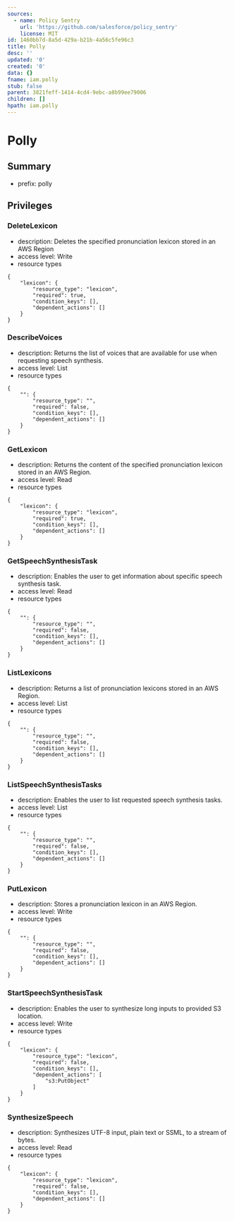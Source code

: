 ```yaml
---
sources:
  - name: Policy Sentry
    url: 'https://github.com/salesforce/policy_sentry'
    license: MIT
id: 1460bb7d-8a5d-429a-b21b-4a56c5fe96c3
title: Polly
desc: ''
updated: '0'
created: '0'
data: {}
fname: iam.polly
stub: false
parent: 3821feff-1414-4cd4-9ebc-a8b99ee79006
children: []
hpath: iam.polly
---
```

# Polly

## Summary

- prefix: polly

## Privileges

### DeleteLexicon

- description: Deletes the specified pronunciation lexicon stored in an AWS Region
- access level: Write
- resource types

```
{
    "lexicon": {
        "resource_type": "lexicon",
        "required": true,
        "condition_keys": [],
        "dependent_actions": []
    }
}
```

### DescribeVoices

- description: Returns the list of voices that are available for use when requesting speech synthesis.
- access level: List
- resource types

```
{
    "": {
        "resource_type": "",
        "required": false,
        "condition_keys": [],
        "dependent_actions": []
    }
}
```

### GetLexicon

- description: Returns the content of the specified pronunciation lexicon stored in an AWS Region.
- access level: Read
- resource types

```
{
    "lexicon": {
        "resource_type": "lexicon",
        "required": true,
        "condition_keys": [],
        "dependent_actions": []
    }
}
```

### GetSpeechSynthesisTask

- description: Enables the user to get information about specific speech synthesis task.
- access level: Read
- resource types

```
{
    "": {
        "resource_type": "",
        "required": false,
        "condition_keys": [],
        "dependent_actions": []
    }
}
```

### ListLexicons

- description: Returns a list of pronunciation lexicons stored in an AWS Region.
- access level: List
- resource types

```
{
    "": {
        "resource_type": "",
        "required": false,
        "condition_keys": [],
        "dependent_actions": []
    }
}
```

### ListSpeechSynthesisTasks

- description: Enables the user to list requested speech synthesis tasks.
- access level: List
- resource types

```
{
    "": {
        "resource_type": "",
        "required": false,
        "condition_keys": [],
        "dependent_actions": []
    }
}
```

### PutLexicon

- description: Stores a pronunciation lexicon in an AWS Region.
- access level: Write
- resource types

```
{
    "": {
        "resource_type": "",
        "required": false,
        "condition_keys": [],
        "dependent_actions": []
    }
}
```

### StartSpeechSynthesisTask

- description: Enables the user to synthesize long inputs to provided S3 location.
- access level: Write
- resource types

```
{
    "lexicon": {
        "resource_type": "lexicon",
        "required": false,
        "condition_keys": [],
        "dependent_actions": [
            "s3:PutObject"
        ]
    }
}
```

### SynthesizeSpeech

- description: Synthesizes UTF-8 input, plain text or SSML, to a stream of bytes.
- access level: Read
- resource types

```
{
    "lexicon": {
        "resource_type": "lexicon",
        "required": false,
        "condition_keys": [],
        "dependent_actions": []
    }
}
```
